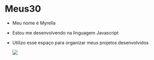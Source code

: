 # Meus30

- Meu nome é Myrella
- Estou me desenvolvendo na linguagem Javascript
- Utilizo esse espaço para organizar meus projetos desenvolvidos

  ![](https://media.tenor.com/ZUTGG8Q02KIAAAAi/cat-running-in-place.gif)
